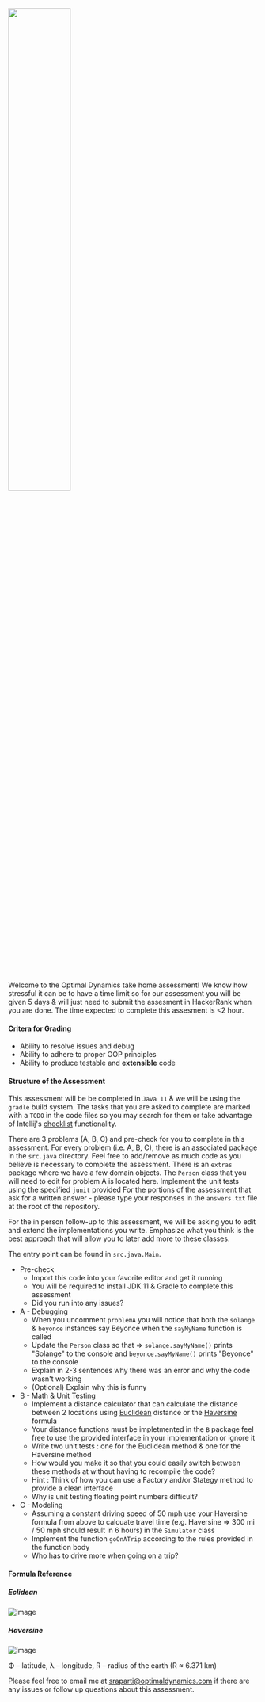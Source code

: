 <img src="https://images.squarespace-cdn.com/content/v1/5bcb6986b9144925be49f344/1553181207298-V19P07PLX7LAEW9SLR2C/Logo_Labs.png" width=50%>

Welcome to the Optimal Dynamics take home assessment! We know how stressful it can be to have a time limit so for our assessment you will be given 5 days & will just need to submit the assesment in HackerRank when you are done. The time expected to complete this assesment is <2 hour. 

#### Critera for Grading
- Ability to resolve issues and debug 
- Ability to adhere to proper OOP principles
- Ability to produce testable and **extensible** code

#### Structure of the Assessment 
This assessment will be be completed in `Java 11` & we will be using the `gradle` build system. The tasks that you are asked to complete are marked with a `TODO` in the code files so you may search for them or take advantage of Intellij's [checklist](https://www.jetbrains.com/help/idea/using-todo.html) functionality.

There are 3 problems (A, B, C) and pre-check for you to complete in this assessment. For every problem (i.e. A, B, C), there is an associated package in the `src.java` directory. Feel free to add/remove as much code as you believe is necessary to complete the assessment. There is an `extras` package where we have a few domain objects. The `Person` class that you will need to edit for problem A is located here. Implement the unit tests using the specified `junit` provided For the portions of the assessment that ask for a written answer - please type your responses in the `answers.txt` file at the root of the repository. 

For the in person follow-up to this assessment, we will be asking you to edit and extend the implementations you write. Emphasize what you think is the best approach that will allow you to later add more to these classes. 

The entry point can be found in `src.java.Main`.

* Pre-check
    * Import this code into your favorite editor and get it running
    * You will be required to install JDK 11 & Gradle to complete this assessment
    * Did you run into any issues? 
* A - Debugging
    * When you uncomment `problemA` you will notice that both the `solange` & `beyonce` instances say Beyonce when the `sayMyName` function is called
    * Update the `Person` class so that => `solange.sayMyName()` prints "Solange" to the console and `beyonce.sayMyName()` prints "Beyonce" to the console
    * Explain in 2-3 sentences why there was an error and why the code wasn't working
    * (Optional) Explain why this is funny
* B - Math & Unit Testing
    * Implement a distance calculator that can calculate the distance between 2 locations using [Euclidean](#eclidean) distance or the [Haversine](#haversine) formula 
    * Your distance functions must be impletmented in the `B` package feel free to use the provided interface in your implementation or ignore it
    * Write two unit tests : one for the Euclidean method & one for the Haversine method
    * How would you make it so that you could easily switch between these methods at without having to recompile the code? 
    * Hint : Think of how you can use a Factory and/or Stategy method to provide a clean interface
    * Why is unit testing floating point numbers difficult? 
* C - Modeling
    * Assuming a constant driving speed of 50 mph use your Haversine formula from above to calcuate travel time (e.g. Haversine => 300 mi / 50 mph should result in 6 hours) in the `Simulator` class
    * Implement the function `goOnATrip` according to the rules provided in the function body
    * Who has to drive more when going on a trip? 

#### Formula Reference

##### Eclidean
![image](https://user-images.githubusercontent.com/41996797/135862352-846f2279-8b74-43ac-b17a-1d2548a5cec2.png)

##### Haversine
![image](https://user-images.githubusercontent.com/41996797/135862627-5e814b76-b27b-4b05-b874-2d818b713958.png)

Φ – latitude, λ – longitude, R – radius of the earth (R ≈ 6.371 km)

Please feel free to email me at sraparti@optimaldynamics.com if there are any issues or follow up questions about this assessment.
